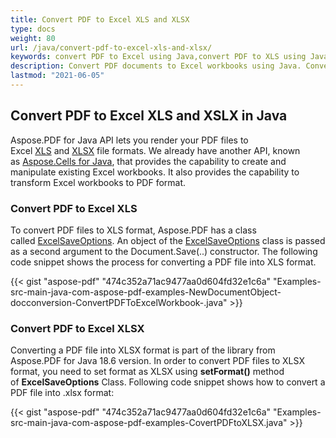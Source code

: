 ```yaml
---
title: Convert PDF to Excel XLS and XLSX
type: docs
weight: 80
url: /java/convert-pdf-to-excel-xls-and-xlsx/
keywords: convert PDF to Excel using Java,convert PDF to XLS using Java,convert PDF to XLSX using Java,export table from PDF to Excel in Java
description: Convert PDF documents to Excel workbooks using Java. Convert PDF to XLS or PDF to XLSX and export tabular data from PDF to Excel using Java.
lastmod: "2021-06-05"
---
```


## **Convert PDF to Excel XLS and XSLX in Java**
Aspose.PDF for Java API lets you render your PDF files to Excel [XLS](https://wiki.fileformat.com/spreadsheet/xls/) and [XLSX](https://wiki.fileformat.com/spreadsheet/xlsx/) file formats. We already have another API, known as [Aspose.Cells for Java](https://products.aspose.com/cells/java), that provides the capability to create and manipulate existing Excel workbooks. It also provides the capability to transform Excel workbooks to PDF format.
### **Convert PDF to Excel XLS**
To convert PDF files to XLS format, Aspose.PDF has a class called [ExcelSaveOptions](https://apireference.aspose.com/java/pdf/com.aspose.pdf/ExcelSaveOptions). An object of the [ExcelSaveOptions](https://apireference.aspose.com/java/pdf/com.aspose.pdf/ExcelSaveOptions) class is passed as a second argument to the Document.Save(..) constructor. The following code snippet shows the process for converting a PDF file into XLS format.

{{< gist "aspose-pdf" "474c352a71ac9477aa0d604fd32e1c6a" "Examples-src-main-java-com-aspose-pdf-examples-NewDocumentObject-docconversion-ConvertPDFToExcelWorkbook-.java" >}}
### **Convert PDF to Excel XLSX**
Converting a PDF file into XLSX format is part of the library from Aspose.PDF for Java 18.6 version. In order to convert PDF files to XLSX format, you need to set format as XLSX using **setFormat()** method of **ExcelSaveOptions** Class. Following code snippet shows how to convert a PDF file into .xlsx format:

{{< gist "aspose-pdf" "474c352a71ac9477aa0d604fd32e1c6a" "Examples-src-main-java-com-aspose-pdf-examples-CovertPDFtoXLSX.java" >}}
